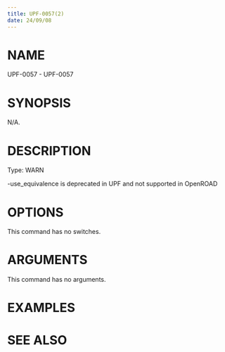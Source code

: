```yaml
---
title: UPF-0057(2)
date: 24/09/08
---
```


# NAME

UPF-0057 - UPF-0057

# SYNOPSIS

N/A.

# DESCRIPTION

Type: WARN

-use_equivalence is deprecated in UPF and not supported in OpenROAD

# OPTIONS

This command has no switches.

# ARGUMENTS

This command has no arguments.

# EXAMPLES

# SEE ALSO
